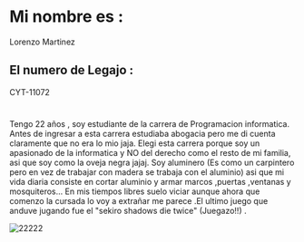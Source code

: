 
# Mi nombre es :
  Lorenzo Martinez
## El numero de Legajo :
  CYT-11072
 #
  Tengo 22 años , soy estudiante de la carrera de Programacion informatica. Antes de ingresar a esta carrera estudiaba abogacia pero me di cuenta claramente que no era lo mio jaja.
  Elegi esta carrera porque soy un apasionado de la informatica y NO del derecho como el resto de mi familia, asi que soy como la oveja negra jajaj. Soy aluminero (Es como un carpintero pero en vez de trabajar con madera 
  se trabaja con el  aluminio) asi que mi vida diaria consiste en cortar aluminio y  armar marcos ,puertas ,ventanas y mosquiteros...
  En mis tiempos libres suelo viciar aunque ahora que comenzo la cursada lo voy a extrañar me parece .El ultimo juego que anduve jugando fue el "sekiro shadows die twice" (Juegazo!!) . 
  
  
  ![22222](https://user-images.githubusercontent.com/74493204/130276051-c34d6145-a54f-4535-b80c-35923f544171.jpg)

  
  
  
  

  
